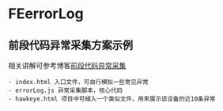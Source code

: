 # FEerrorLog
## 前段代码异常采集方案示例
相关讲解可参考博客[前段代码异常采集](http://www.cnblogs.com/bldxh/p/6923370.html)
```
- index.html 入口文件，可自行模拟一些常见异常
- errorLog.js 异常采集脚本，核心代码
- hawkeye.html 项目中可植入一个类似文件，用来展示该设备的近10条异常
```
